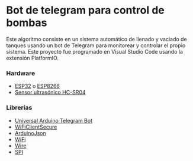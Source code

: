 # Bot de telegram para control de bombas
Este algoritmo consiste en un sistema automático de llenado y vaciado de tanques usando un bot de Telegram para monitorear y controlar el propio sistema. Este proyecto fue programado en Visual Studio Code usando la extensión PlatformIO.


### Hardware
  * [ESP32](https://www.sparkfun.com/products/18035) o [ESP8266](https://www.sparkfun.com/products/13711)
  * [Sensor ultrasónico HC-SR04](https://www.sparkfun.com/products/15569)
 
### Librerías
   * [Universal Arduino Telegram Bot](https://github.com/witnessmenow/Universal-Arduino-Telegram-Bot)
   * [WiFiClientSecure](https://github.com/espressif/arduino-esp32/tree/master/libraries/WiFiClientSecure)
   * [ArduinoJson](https://github.com/bblanchon/ArduinoJson)
   * [WiFi](https://github.com/espressif/arduino-esp32/tree/master/libraries/WiFi)
   * [Wire](https://github.com/espressif/arduino-esp32/tree/master/libraries/Wire)
   * [SPI](https://github.com/espressif/arduino-esp32/tree/master/libraries/SPI)
